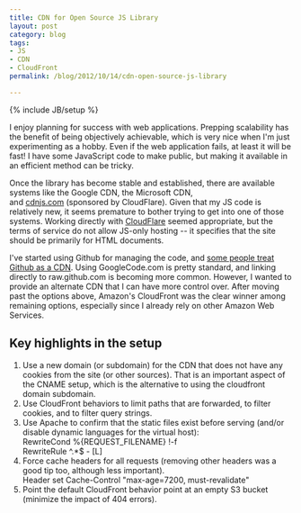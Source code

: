```yaml
---
title: CDN for Open Source JS Library
layout: post
category: blog
tags:
- JS
- CDN
- CloudFront
permalink: /blog/2012/10/14/cdn-open-source-js-library

---
```

{% include JB/setup %}
<div id="node-238" class="node node-blog node-promoted">
  <div class="content clearfix">
    <div class="field field-name-body field-type-text-with-summary field-label-hidden"><div class="field-items"><div class="field-item even"><p>I enjoy planning for success with web applications. Prepping scalability has the benefit of being objectively achievable, which is very nice when I'm just experimenting as a hobby. Even if the web application fails, at least it will be fast! I have some JavaScript code to make public, but making it available in an efficient method can be tricky.</p>
<!--break-->
<p>Once the library has become stable and established, there are available systems like the Google CDN, the Microsoft CDN, and <a href="http://cdnjs.com/">cdnjs.com</a> (sponsored by CloudFlare). Given that my JS code is relatively new, it seems premature to bother trying to get into one of those systems. Working directly with <a href="https://www.cloudflare.com/plans">CloudFlare</a> seemed appropriate, but the terms of service do not allow JS-only hosting -- it specifies that the site should be primarily for HTML documents.</p>
<p>I've started using Github for managing the code, and <a href="http://code.lancepollard.com/github-as-a-cdn/">some people treat Github as a CDN</a>. Using GoogleCode.com is pretty standard, and linking directly to raw.github.com is becoming more common. However, I wanted to provide an alternate CDN that I can have more control over. After moving past the options above, Amazon's CloudFront was the clear winner among remaining options, especially since I already rely on other Amazon Web Services.</p>
<h2>
	Key highlights in the setup</h2>
<ol><li>
		Use a new domain (or subdomain) for the CDN that does not have any cookies from the site (or other sources). That is an important aspect of the CNAME setup, which is the alternative to using the cloudfront domain subdomain.</li>
	<li>
		Use CloudFront behaviors to limit paths that are forwarded, to filter cookies, and to filter query strings.</li>
	<li>
		Use Apache to confirm that the static files exist before serving (and/or disable dynamic languages for the virtual host):<br /><div>
			RewriteCond %{REQUEST_FILENAME} !-f</div>
		<div>
			RewriteRule ^.*$ - [L]</div>
	</li>
	<li>
		<div>
			Force cache headers for all requests (removing other headers was a good tip too, although less important).<br />
			Header set Cache-Control "max-age=7200, must-revalidate"</div>
	</li>
	<li>
		Point the default CloudFront behavior point at an empty S3 bucket (minimize the impact of 404 errors).</li>
</ol></div></div></div>  </div>
</div>
